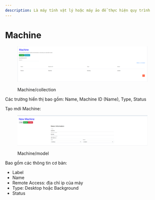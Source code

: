 ```yaml
---
description: Là máy tính vật lý hoặc máy ảo để thực hiện quy trình
---
```


# Machine

<figure><img src=".gitbook/assets/image (5).png" alt=""><figcaption><p>Machine/collection</p></figcaption></figure>

Các trường hiển thị bao gồm: Name, Machine ID (Name), Type, Status

Tạo mới Machine:

<figure><img src=".gitbook/assets/image (10).png" alt=""><figcaption><p>Machine/model</p></figcaption></figure>

Bao gồm các thông tin cơ bản:

* Label
* Name
* Remote Access: địa chỉ ip của máy
* Type: Desktop hoặc Background&#x20;
* Status

